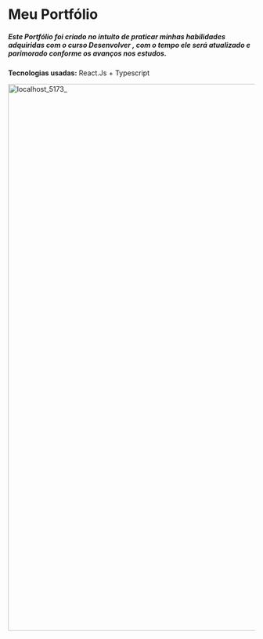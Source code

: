 # Meu Portfólio
##### Este Portfólio foi criado no intuito de praticar minhas habilidades adquiridas com o curso Desenvolver , com o tempo ele será atualizado e parimorado conforme os avanços nos estudos.
**Tecnologias usadas:**   React.Js + Typescript 

<img width="780" height="1116" alt="localhost_5173_" src="https://github.com/user-attachments/assets/b2222704-f911-46c5-b917-4d0e1b1c1216" />
